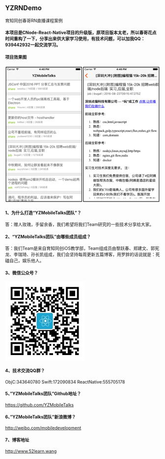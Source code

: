 ## YZRNDemo
育知同创春哥RN直播课程案例

#### 本项目是CNode-React-Native项目的升级版，原项目版本太老，所以春哥花点时间重构了一下，分享出来供大家学习使用，有技术问题，可以加我QQ：939442932一起交流学习。

#### 项目效果图
![](node.png)

#### 1、为什么打造“YZMobileTalks团队”？
答：赠人玫瑰，手留余香，我们希望将我们Team研究的一些技术分享给大家。

#### 2、“YZMobileTalks团队”由哪些成员组成？
答：我们Team是来自育知同创iOS教学部，Team组成员由黎跃春、郑建文、郭宪龙、李瑞琦、孙长凯组成，我们会坚持每周更新五篇博客，用罗胖的话说就是：死磕自己，娱乐他人。

#### 3、微信公众号？
![](yzmobiletalks.jpg) 

#### 4、技术交流QQ群？
ObjC:343640780      Swift:172090834    ReactNative:555705178

#### 5、”YZMobileTalks团队”Github地址？
https://github.com/YZMobileTalks

#### 6、”YZMobileTalks团队”新浪微博？
http://weibo.com/mobiledevelopment

#### 7、博客地址
http://www.52learn.wang

